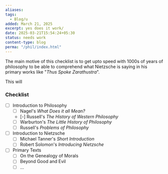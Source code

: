 ```yaml
---
aliases: 
tags:
  - Blog/u
added: March 21, 2025
excerpt: yes does it work/
date: 2025-03-21T15:54:24+05:30
status: needs work
content-type: blog
perma: "/phil/index.html"
---
```

The main motive of this checklist is to get upto speed with 1000s of years of philosophy to be able to comprehend what Nietzsche is saying in his primary works like "*Thus Spoke Zarathustra*".

This will 
### Checklist
- [ ] Introduction to Philosophy
	- [ ] Nagel's *What Does it all Mean?*
	- [-] Russell's *The History of Western Philosophy*
	- [ ] Warburton's *The Little History of Philosophy*
	- [ ] Russell's *Problems of Philosophy*
- [ ] Introduction to Nietzsche
	- [ ] Michael Tanner's *Short Introduction*
	- [ ] Robert Solomon's *Introducing Nietzsche*
- [ ] Primary Texts
	- [ ] On the Genealogy of Morals
	- [ ] Beyond Good and Evil
	- [ ] ...
